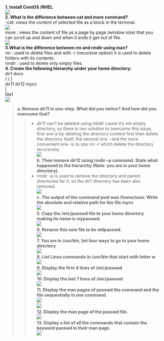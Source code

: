 **1. Install CentOS /RHEL**  
![](https://github.com/abdulrahman102/Sprints_tasks/blob/master/sprint_3/linux_5/imgs%20and%20gifs/Ubuntu_desktop.png)  
**2. What is the difference between cat and more command?**  
-cat: views the content of selected file as a block in the terminal.  
![](https://github.com/abdulrahman102/Sprints_tasks/blob/master/sprint_3/linux_5/imgs%20and%20gifs/cat.gif)  
more : views the content of file as a page by page (window size) that you can scroll up and down and when it ends it get out of file.  
![](https://github.com/abdulrahman102/Sprints_tasks/blob/master/sprint_3/linux_5/imgs%20and%20gifs/more.gif)  
**3.What is the difference between rm and rmdir using man?**  
rm : used to delete files and with -r (recursive option)  it is used to delete folders with its contents.  
rmdir : used to delete only empty files.  
**4. Create the following hierarchy under your home directory:**  
       	dir1	     docs  
		   /    \			  |  
    dir11  dir12	 mycv  
	    |  
    file1  
![](https://github.com/abdulrahman102/Sprints_tasks/blob/master/sprint_3/linux_5/imgs%20and%20gifs/Directories_hirerachy.png)  
>**a. Remove dir11 in one-step. What did you notice?  And how did you overcome that?**  
>>- dir11 can’t be deleted using mkdir cause it’s not empty directory, so there is two solution to overcome this issue, first one is by deleting the directory content first then delete the directory itself, the second one - and the more convenient one- is to use rm -r which delete the directory recursively.  
 >>![](https://github.com/abdulrahman102/Sprints_tasks/blob/master/sprint_3/linux_5/imgs%20and%20gifs/remove_dir11.png)  
>**b. Then remove dir12 using rmdir –p command. State what happened to the hierarchy (Note: you are in your home directory).**  
>>- rmdir -p is used to remove the directory and parent directories for it, so the dir1 directory has been also removed.  
>>![](https://github.com/abdulrahman102/Sprints_tasks/blob/master/sprint_3/linux_5/imgs%20and%20gifs/remove_dir12.png)  
>**c. The output of the command pwd was /home/user. Write the absolute and relative path for the file mycv**  
>>![](https://github.com/abdulrahman102/Sprints_tasks/blob/master/sprint_3/linux_5/imgs%20and%20gifs/relative_absolute.png)  
**5. Copy the /etc/passwd file to your home directory making its name is mypasswd.**  
![](https://github.com/abdulrahman102/Sprints_tasks/blob/master/sprint_3/linux_5/imgs%20and%20gifs/copy_etc.png)  
**6. Rename this new file to be oldpasswd.**  
![](https://github.com/abdulrahman102/Sprints_tasks/blob/master/sprint_3/linux_5/imgs%20and%20gifs/rename_oldpasswd.png)  
**7. You are in /usr/bin, list four ways to go to your home directory**  
![](https://github.com/abdulrahman102/Sprints_tasks/blob/master/sprint_3/linux_5/imgs%20and%20gifs/4methods_of_cd.png)  
**8. List Linux commands in /usr/bin that start with letter w**  
![](https://github.com/abdulrahman102/Sprints_tasks/blob/master/sprint_3/linux_5/imgs%20and%20gifs/list_w.png)  
**9. Display the first 4 lines of /etc/passwd**  
![](https://github.com/abdulrahman102/Sprints_tasks/blob/master/sprint_3/linux_5/imgs%20and%20gifs/head.png)  
**10. Display the last 7 lines of /etc/passwd**  
![](https://github.com/abdulrahman102/Sprints_tasks/blob/master/sprint_3/linux_5/imgs%20and%20gifs/tail.png)  
**11. Display the man pages of passwd the command and the file sequentially in one command.**  
![](https://github.com/abdulrahman102/Sprints_tasks/blob/master/sprint_3/linux_5/imgs%20and%20gifs/sequentially%201.png)  
![](https://github.com/abdulrahman102/Sprints_tasks/blob/master/sprint_3/linux_5/imgs%20and%20gifs/sequentially%202.png)  
**12. Display the man page of the passwd file.**  
![](https://github.com/abdulrahman102/Sprints_tasks/blob/master/sprint_3/linux_5/imgs%20and%20gifs/man_page.png)  
**13. Display a list of all the commands that contain the keyword passwd in their man page.**  
![](https://github.com/abdulrahman102/Sprints_tasks/blob/master/sprint_3/linux_5/imgs%20and%20gifs/search_man.png)
